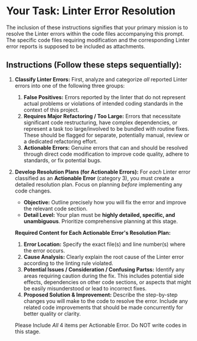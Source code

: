 # **Your Task: Linter Error Resolution**

The inclusion of these instructions signifies that your primary mission is to resolve the Linter errors within the code files accompanying this prompt. The specific code files requiring modification and the corresponding Linter error reports is supposed to be included as attachments.

## **Instructions (Follow these steps sequentially):**

1. **Classify Linter Errors:**
   First, analyze and categorize _all_ reported Linter errors into one of the following three groups:

   1. **False Positives:** Errors reported by the linter that do not represent actual problems or violations of intended coding standards in the context of this project.
   2. **Requires Major Refactoring / Too Large:** Errors that necessitate significant code restructuring, have complex dependencies, or represent a task too large/involved to be bundled with routine fixes. These should be flagged for separate, potentially manual, review or a dedicated refactoring effort.
   3. **Actionable Errors:** Genuine errors that can and should be resolved through direct code modification to improve code quality, adhere to standards, or fix potential bugs.

2. **Develop Resolution Plans (for Actionable Errors):**
   For _each_ Linter error classified as an **Actionable Error** (category 3), you must create a detailed resolution plan. Focus on planning _before_ implementing any code changes.

   - **Objective:** Outline precisely how you will fix the error and improve the relevant code section.
   - **Detail Level:** Your plan must be **highly detailed, specific, and unambiguous**. Prioritize comprehensive planning at this stage.

   **Required Content for Each Actionable Error's Resolution Plan:**

   1. **Error Location:** Specify the exact file(s) and line number(s) where the error occurs.
   2. **Cause Analysis:** Clearly explain the root cause of the Linter error according to the linting rule violated.
   3. **Potential Issues / Consideration / Confusing Partss:** Identify any areas requiring caution during the fix. This includes potential side effects, dependencies on other code sections, or aspects that might be easily misunderstood or lead to incorrect fixes.
   4. **Proposed Solution & Improvement:** Describe the step-by-step changes you will make to the code to resolve the error. Include any related code improvements that should be made concurrently for better quality or clarity.

   Please Include _All_ 4 items per Actionable Error.
   Do NOT write codes in this stage.
